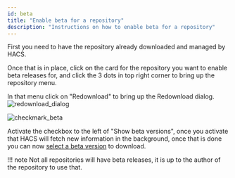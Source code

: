 ```yaml
---
id: beta
title: "Enable beta for a repository"
description: "Instructions on how to enable beta for a repository"
---
```


First you need to have the repository already downloaded and managed by HACS.

Once that is in place, click on the card for the repository you want to enable beta releases for, and click the 3 dots in top right corner to bring up the repository menu.

In that menu click on "Redownload" to bring up the Redownload dialog.
![redownload_dialog](/assets/images/dialog/redownload.png)

![checkmark_beta](/assets/images/checkmark_beta.png)

Activate the checkbox to the left of "Show beta versions", once you activate that HACS will fetch new information in the background, once that is done you can now [select a beta version](/docs/faq/select_version.md) to download.


!!! note
    Not all repositories will have beta releases, it is up to the author of the repository to use that.
